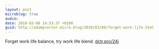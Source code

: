 ```yaml
---
layout: post
microblog: true
audio: 
date: 2018-03-08 14:53:37 +0100
guid: http://adamprocter.micro.blog/2018/03/08/forget-work-life.html
---
```

Forget work life balance, try work life blend. [dctr.pro/24j](http://dctr.pro/24j)
